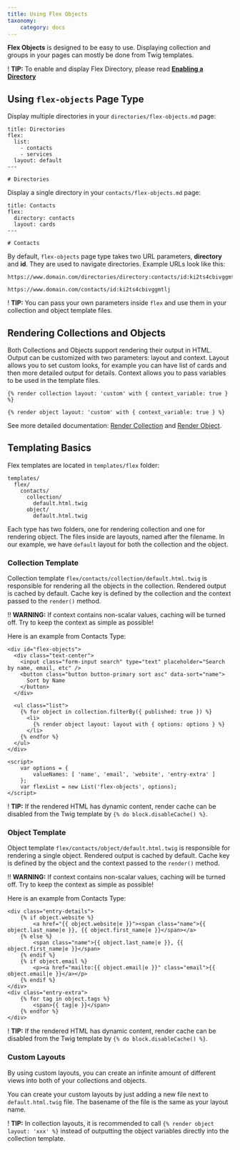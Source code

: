 ```yaml
---
title: Using Flex Objects
taxonomy:
    category: docs
---
```


**Flex Objects** is designed to be easy to use. Displaying collection and groups in your pages can mostly be done from Twig templates.

! **TIP:** To enable and display Flex Directory, please read **[Enabling a Directory](/advanced/flex/administration/introduction)**

## Using `flex-objects` Page Type

Display multiple directories in your `directories/flex-objects.md` page:

```text
title: Directories
flex:
  list:
    - contacts
    - services
  layout: default
---

# Directories
```

Display a single directory in your `contacts/flex-objects.md` page:

```text
title: Contacts
flex:
  directory: contacts
  layout: cards
---

# Contacts
```

By default, `flex-objects` page type takes two URL parameters, **directory** and **id**. They are used to navigate directories. Example URLs look like this:

```text
https://www.domain.com/directories/directory:contacts/id:ki2ts4cbivggmtlj

https://www.domain.com/contacts/id:ki2ts4cbivggmtlj
```

! **TIP:** You can pass your own parameters inside `flex` and use them in your collection and object template files.

## Rendering Collections and Objects

Both Collections and Objects support rendering their output in HTML. Output can be customized with two parameters: layout and context. Layout allows you to set custom looks, for example you can have list of cards and then more detailed output for details. Context allows you to pass variables to be used in the template files.

```twig
{% render collection layout: 'custom' with { context_variable: true } %}

{% render object layout: 'custom' with { context_variable: true } %}
```

See more detailed documentation: [Render Collection](/advanced/flex/using/collection#render) and [Render Object](/advanced/flex/using/object#render).

## Templating Basics

Flex templates are located in `templates/flex` folder:

```text
templates/
  flex/
    contacts/
      collection/
        default.html.twig
      object/
        default.html.twig
```

Each type has two folders, one for rendering collection and one for rendering object. The files inside are layouts, named after the filename. In our example, we have `default` layout for both the collection and the object.

### Collection Template

Collection template `flex/contacts/collection/default.html.twig` is responsible for rendering all the objects in the collection. Rendered output is cached by default. Cache key is defined by the collection and the context passed to the `render()` method.

!! **WARNING:** If context contains non-scalar values, caching will be turned off. Try to keep the context as simple as possible!

Here is an example from Contacts Type:
```twig
<div id="flex-objects">
  <div class="text-center">
    <input class="form-input search" type="text" placeholder="Search by name, email, etc" />
    <button class="button button-primary sort asc" data-sort="name">
      Sort by Name
    </button>
  </div>

  <ul class="list">
    {% for object in collection.filterBy({ published: true }) %}
      <li>
        {% render object layout: layout with { options: options } %}
      </li>
    {% endfor %}
  </ul>
</div>

<script>
    var options = {
        valueNames: [ 'name', 'email', 'website', 'entry-extra' ]
    };
    var flexList = new List('flex-objects', options);
</script>
```

! **TIP:** If the rendered HTML has dynamic content, render cache can be disabled from the Twig template by `{% do block.disableCache() %}`.

### Object Template

Object template `flex/contacts/object/default.html.twig` is responsible for rendering a single object. Rendered output is cached by default. Cache key is defined by the object and the context passed to the `render()` method.

!! **WARNING:** If context contains non-scalar values, caching will be turned off. Try to keep the context as simple as possible!

Here is an example from Contacts Type:
```twig
<div class="entry-details">
    {% if object.website %}
        <a href="{{ object.website|e }}"><span class="name">{{ object.last_name|e }}, {{ object.first_name|e }}</span></a>
    {% else %}
        <span class="name">{{ object.last_name|e }}, {{ object.first_name|e }}</span>
    {% endif %}
    {% if object.email %}
        <p><a href="mailto:{{ object.email|e }}" class="email">{{ object.email|e }}</a></p>
    {% endif %}
</div>
<div class="entry-extra">
    {% for tag in object.tags %}
        <span>{{ tag|e }}</span>
    {% endfor %}
</div>
```

! **TIP:** If the rendered HTML has dynamic content, render cache can be disabled from the Twig template by `{% do block.disableCache() %}`.

### Custom Layouts

By using custom layouts, you can create an infinite amount of different views into both of your collections and objects.

You can create your custom layouts by just adding a new file next to `default.html.twig` file. The basename of the file is the same as your layout name.

! **TIP:** In collection layouts, it is recommended to call `{% render object layout: 'xxx' %}` instead of outputting the object variables directly into the collection template.
